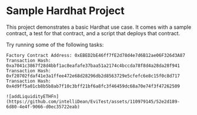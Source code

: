 # Sample Hardhat Project

This project demonstrates a basic Hardhat use case. It comes with a sample contract, a test for that contract, and a script that deploys that contract.

Try running some of the following tasks:

```
Factory Contract Address: 0xEBED2bE46ff7fE2d78d4e7d6B12ae06F326d3A87
Transaction Hash: 0xa7041c3867f28d4bbf1ac8eafafe37baa51a2174c4bccda78f8d4a28da28f941
Transaction Hash: 0xf20702fdaf41e3a1ffee472e68d28296db2d8563729e5cfefc6e8c15f0c8d717
Transaction Hash: 0x4d9ff5a01cb8b5b8ab7f10c3bff21bf6a8fc3f46459dc68a70e74f3f47262509

![addLiquidityETHFn](https://github.com/intelliDean/EviTest/assets/110979145/52e2d189-6d80-4e4f-9066-d0ec35722eab)

```
